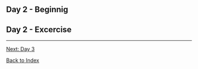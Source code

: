 ## Day 2 - Beginnig


## Day 2 - Excercise

---
[Next: Day 3](03-day03.md)

[Back to Index](index.md)